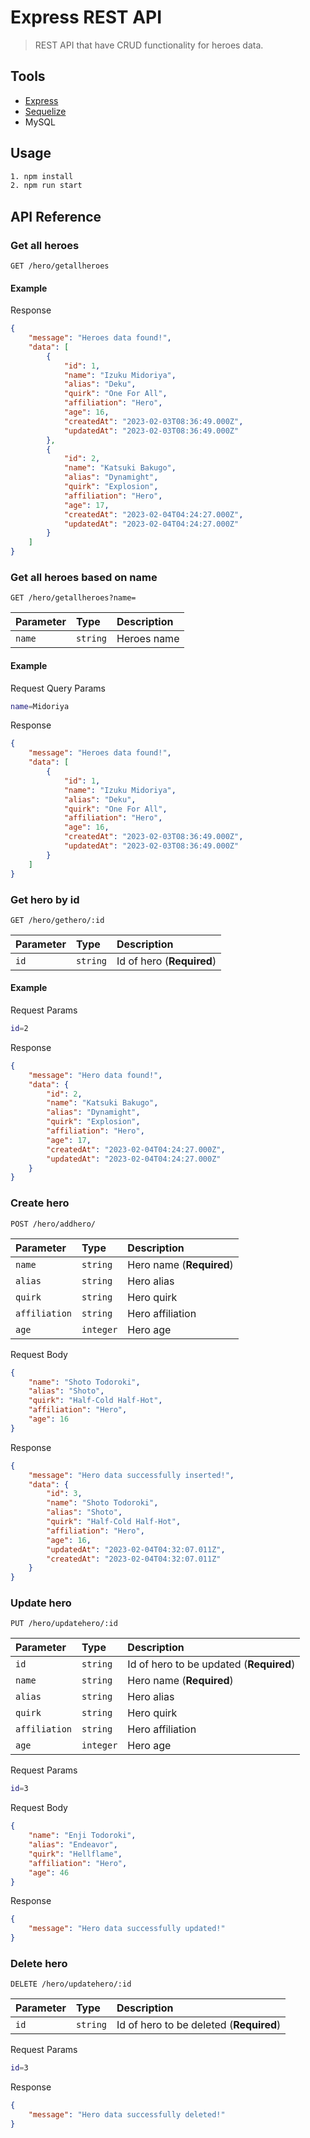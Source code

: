 
# Express REST API

> REST API that have CRUD functionality for heroes data.

## Tools

- [Express](https://expressjs.com/)
- [Sequelize](https://sequelize.org/)
- MySQL

## Usage

```sh
1. npm install
2. npm run start
```

## API Reference

### Get all heroes

```http
GET /hero/getallheroes
```

#### Example

Response
```json
{
    "message": "Heroes data found!",
    "data": [
        {
            "id": 1,
            "name": "Izuku Midoriya",
            "alias": "Deku",
            "quirk": "One For All",
            "affiliation": "Hero",
            "age": 16,
            "createdAt": "2023-02-03T08:36:49.000Z",
            "updatedAt": "2023-02-03T08:36:49.000Z"
        },
        {
            "id": 2,
            "name": "Katsuki Bakugo",
            "alias": "Dynamight",
            "quirk": "Explosion",
            "affiliation": "Hero",
            "age": 17,
            "createdAt": "2023-02-04T04:24:27.000Z",
            "updatedAt": "2023-02-04T04:24:27.000Z"
        }
    ]
}
```


### Get all heroes based on name

```http
GET /hero/getallheroes?name=
```

| Parameter | Type     | Description                |
| :-------- | :------- | :------------------------- |
| `name` | `string` | Heroes name |

#### Example

Request Query Params

```sh
name=Midoriya
```

Response
```json
{
    "message": "Heroes data found!",
    "data": [
        {
            "id": 1,
            "name": "Izuku Midoriya",
            "alias": "Deku",
            "quirk": "One For All",
            "affiliation": "Hero",
            "age": 16,
            "createdAt": "2023-02-03T08:36:49.000Z",
            "updatedAt": "2023-02-03T08:36:49.000Z"
        }
    ]
}
```

### Get hero by id

```http
GET /hero/gethero/:id
```

| Parameter | Type     | Description                       |
| :-------- | :------- | :-------------------------------- |
| `id`      | `string` | Id of hero (**Required**)|

#### Example

Request Params

```sh
id=2
```

Response
```json
{
    "message": "Hero data found!",
    "data": {
        "id": 2,
        "name": "Katsuki Bakugo",
        "alias": "Dynamight",
        "quirk": "Explosion",
        "affiliation": "Hero",
        "age": 17,
        "createdAt": "2023-02-04T04:24:27.000Z",
        "updatedAt": "2023-02-04T04:24:27.000Z"
    }
}
```

### Create hero

```http
POST /hero/addhero/
```

| Parameter | Type     | Description                       |
| :-------- | :------- | :-------------------------------- |
| `name`      | `string` | Hero name (**Required**)|
| `alias`      | `string` | Hero alias|
| `quirk`      | `string` | Hero quirk|
| `affiliation`      | `string` | Hero affiliation|
| `age`      | `integer` | Hero age|

Request Body

```json
{
    "name": "Shoto Todoroki",
    "alias": "Shoto",
    "quirk": "Half-Cold Half-Hot",
    "affiliation": "Hero",
    "age": 16
}
```

Response
```json
{
    "message": "Hero data successfully inserted!",
    "data": {
        "id": 3,
        "name": "Shoto Todoroki",
        "alias": "Shoto",
        "quirk": "Half-Cold Half-Hot",
        "affiliation": "Hero",
        "age": 16,
        "updatedAt": "2023-02-04T04:32:07.011Z",
        "createdAt": "2023-02-04T04:32:07.011Z"
    }
}
```

### Update hero

```http
PUT /hero/updatehero/:id
```

| Parameter | Type     | Description                       |
| :-------- | :------- | :-------------------------------- |
| `id`      | `string` | Id of hero to be updated (**Required**)|
| `name`      | `string` | Hero name (**Required**)|
| `alias`      | `string` | Hero alias|
| `quirk`      | `string` | Hero quirk|
| `affiliation`      | `string` | Hero affiliation|
| `age`      | `integer` | Hero age|

Request Params

```sh
id=3
```

Request Body

```json
{
    "name": "Enji Todoroki",
    "alias": "Endeavor",
    "quirk": "Hellflame",
    "affiliation": "Hero",
    "age": 46
}
```

Response
```json
{
    "message": "Hero data successfully updated!"
}
```

### Delete hero

```http
DELETE /hero/updatehero/:id
```

| Parameter | Type     | Description                       |
| :-------- | :------- | :-------------------------------- |
| `id`      | `string` | Id of hero to be deleted (**Required**)|

Request Params

```sh
id=3
```

Response
```json
{
    "message": "Hero data successfully deleted!"
}
```